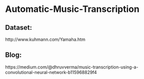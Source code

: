 # Automatic-Music-Transcription

<h2> Dataset:</h2>
<link> http://www.kuhmann.com/Yamaha.htm </link>

<h2> Blog:</h2>
<link>https://medium.com/@dhruvverma/music-transcription-using-a-convolutional-neural-network-b115968829f4</link>
